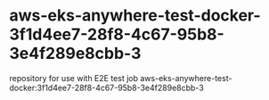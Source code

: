 # aws-eks-anywhere-test-docker-3f1d4ee7-28f8-4c67-95b8-3e4f289e8cbb-3
repository for use with E2E test job aws-eks-anywhere-test-docker:3f1d4ee7-28f8-4c67-95b8-3e4f289e8cbb-3
